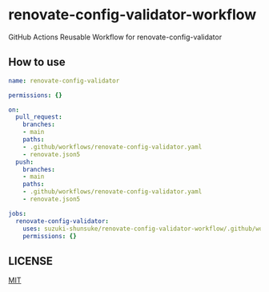 # renovate-config-validator-workflow

GitHub Actions Reusable Workflow for renovate-config-validator

## How to use

```yaml
name: renovate-config-validator

permissions: {}

on:
  pull_request:
    branches:
    - main
    paths:
    - .github/workflows/renovate-config-validator.yaml
    - renovate.json5
  push:
    branches:
    - main
    paths:
    - .github/workflows/renovate-config-validator.yaml
    - renovate.json5

jobs:
  renovate-config-validator:
    uses: suzuki-shunsuke/renovate-config-validator-workflow/.github/workflows/validate.yaml@37f3b320ff7dd6fbf4fa25ce9e704ed817437a4c # v0.1.0
    permissions: {}
```

## LICENSE

[MIT](LICENSE)
